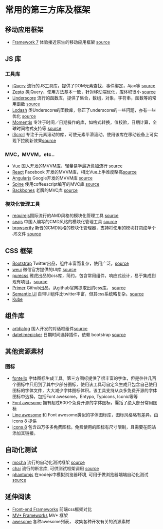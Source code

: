# 常用的第三方库及框架

## 移动应用框架
* [Framework 7](https://framework7.io/) 体验接近原生的移动应用框架 [source]()

## JS 库
### 工具库
* [jQuery](https://jquery.com/) 流行的JS工具库，提供了DOM元素查找，事件绑定，Ajax等  [source](https://github.com/jquery/jquery)
* [Zepto](http://zeptojs.com/) 类jQuery，使用方法基本一致，针对移动端优化，库体积很小 [source](https://github.com/madrobby/zepto/)
* [Underscore](http://underscorejs.org/) 流行的函数库，提供了集合，数组，对象，字符串，函数等的常用函数  [source](https://github.com/jashkenas/underscore)
* [Lodash](https://lodash.com/) 类Underscore的函数库，修正了underscore的一些问题，亦有一些优化 [source](https://github.com/lodash/lodash/)
* [Momentjs](https://momentjs.com/) 专注于时间／日期操作的库，如格式转换，值校验，日期计算，全球时间格式支持等 [source](https://github.com/moment/moment/)
* [iScroll](http://iscrolljs.com/) 专注于元素滚动的库，可使元素平滑滚动。使用该库在移动设备上可实现下拉刷新效果[source](https://github.com/cubiq/iscroll)

### MVC，MVVM，etc..
* [Vue](https://cn.vuejs.org/) 国人开发的MVVM库，轻量易学最近愈加流行 [source](https://github.com/vuejs/vue)
* [React](https://facebook.github.io/react/) Facebook 开发的MVVM库，相比Vue上手难度略高[source](https://github.com/facebook/react)
* [Angularjs](https://angularjs.org/) Google开发的MVVM库 [source](https://github.com/angular/angular.js)
* [Spine](https://spine.github.io/) 使用coffeescript编写的MVC库 [source](https://github.com/spine/spine)
* [Backbones](http://backbonejs.org/) 老牌的MVC库 [source](https://github.com/jashkenas/backbone/)

### 模块化管理工具
* [requirejs](http://requirejs.org/)国际流行的AMD风格的模块化管理工具 [source](https://github.com/requirejs/requirejs)
* [seajs](http://seajs.org/docs/) 中国人编写的CMD风格的模块化管理工具 [source](https://github.com/seajs/seajs)
* [browserify](http://browserify.org/) 新晋的CMD风格的模块化管理器，支持将使用的模块打包成单个JS文件 [source](https://github.com/substack/node-browserify)

## CSS 框架
* [Bootstrap](http://getbootstrap.com/) Twitter出品，组件丰富而复杂，使用广泛。[source](https://github.com/twbs/bootstrap/)
* [weui](https://weui.io/) 微信官方提供的UI库 [source](https://github.com/weui/weui)
* [purecss](http://purecss.io/) 雅虎出品的css库，简约，包含常用组件，响应式设计，易于集成到现有项目。[source](https://github.com/yahoo/pure/)
* [Primer](http://primercss.io/) Github出品，从github官网提取出的css库。 [source](https://github.com/primer/primer)
* [Semantic UI](http://semantic-ui.com/) 自带UI组件比twitter丰富，但其css系统略复杂。[source](https://github.com/semantic-org/semantic-ui/)
* [Kube](https://imperavi.com/kube/css/)

## 组件库
* [artdialog](https://aui.github.io/artDialog/) 国人开发的对话框组件[source](https://github.com/aui/artDialog)
* [datetimepicker](https://eonasdan.github.io/bootstrap-datetimepicker/) 日期时间选择插件，依赖 bootstrap [source](https://github.com/Eonasdan/bootstrap-datetimepicker)

## 其他资源素材
### 图标
* [fontello](http://fontello.com/) 字体图标生成工具。第三方图标提供了很丰富的字体，但是往往几百个图标中只用到了其中少部分图标，使用该工具可自定义生成只包含自己使用图标的字体文件，大大减少字体图标体积。该工具支持从众多免费开源的字体图标中选择，包括Font awesome，Entypo, Typicons, Iconic等等
* [Font awesome](http://fontawesome.io/) 拥有超过600个免费开源的字体图标，囊括了绝大部分常用图标
* [Line awesome](https://icons8.com/line-awesome) 和 Font awesome类似的字体图标库，图标风格略有差异。由 icons 8 提供
* [icons 8](https://icons8.com/) 包含四万多多免费图标。免费使用的图标有尺寸限制，且需要在网站添加其链接。

## 自动化测试
* [mocha](https://mochajs.org/) 流行的自动化测试框架 [source](https://github.com/mochajs/mocha)
* [chai](http://chaijs.com/) 流行的断言库, 可供测试框架调用 [source](https://github.com/chaijs/chai)
* [phantomjs](http://phantomjs.org/) 在nodejs中模拟浏览器环境, 可用于做浏览器端端自动化测试 [source](https://github.com/ariya/phantomjs/)

## 延伸阅读
* [Front-end Frameworks](http://usablica.github.io/front-end-frameworks/compare.html) 前端css框架对比
* [MV* Frameworks](http://todomvc.com/) MV* 框架
* [awesome](https://github.com/sindresorhus/awesome) 各种awesome列表， 收集各种开发有关的资源素材


